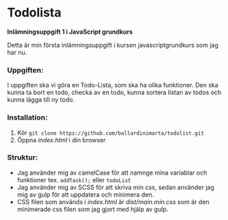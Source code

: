 # Todolista #

**Inlämningsuppgift 1 i JavaScript grundkurs**

Detta är min första inlämningsuppgift i kursen javascriptgrundkurs som jag har nu. 

### Uppgiften: ###

I uppgiften ska vi göra en Todo-Lista, som ska ha olika funktioner.
Den ska kunna ta bort en todo, checka av en todo, kunna sortera listan av todos och kunna lägga till ny todo.


### Installation: ###

1. Kör `git clone https://github.com/ballardinimarta/todolist.git`
2. Öppna *index.html* i din browser

### Struktur: ###

* Jag använder mig av camelCase för att namnge mina variablar och funktioner tex. `addTask();` eller `todoList`
* Jag använder mig av SCSS för att skriva min css, sedan använder jag mig av gulp för att uppdatera och minimera den.
* CSS filen som används i *index.html* är *dist/main.min.css* som är den minimerade css filen som jag gjort med hjälp av gulp.

